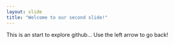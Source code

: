 ```yaml
---
layout: slide
title: "Welcome to our second slide!"
---
```

This is an start to explore github...
Use the left arrow to go back!
